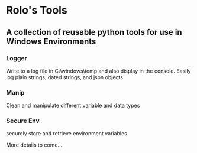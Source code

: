 # Rolo's Tools

## A collection of reusable python tools for use in Windows Environments

### Logger
Write to a log file in C:\windows\temp and also display in the console. 
Easily log plain strings, dated strings, and json objects

### Manip
Clean and manipulate different variable and data types

### Secure Env
securely store and retrieve environment variables

More details to come...
